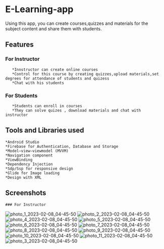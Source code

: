 # E-Learning-app
   Using this app, you can create courses,quizzes and materials for the subject content and share them with students.

## Features
   ### For Instructor
       *Innstructor can create online courses  
       *Control for this course by creating quizzes,upload materials,set degrees for attendance of students and quizess
       *Chat with his students
       
   ### For Students
       *Students can enroll in courses  
       *They can solve quizes , download materials and chat with instructor   
       
       
 ## Tools and Libraries used
    *Android Studio
    *Firebase for Authentication, Database and Storage
    *Model–view–viewmodel (MVVM)
    *Navigation component
    *ViewBinding 
    *Dependency Injection 
    *Sdp/Ssp for responsive design
    *Glide for Image loading
    *Design with XML
    
 ## Screenshots   
    ### For Instructor
 ![photo_1_2023-02-08_04-45-50](https://user-images.githubusercontent.com/80759221/217418129-8b01a71c-14e8-4c54-b358-633ef68edcce.jpg) ![photo_2_2023-02-08_04-45-50](https://user-images.githubusercontent.com/80759221/217418133-b2d350c7-7a89-4d3a-9580-e8ceadc0e0fb.jpg)  ![photo_4_2023-02-08_04-45-50](https://user-images.githubusercontent.com/80759221/217418137-c65523df-7293-4223-8825-d9724a283eda.jpg) ![photo_5_2023-02-08_04-45-50](https://user-images.githubusercontent.com/80759221/217418138-de0d71ba-7d8b-400b-b088-7f85f7e457ef.jpg) ![photo_6_2023-02-08_04-45-50](https://user-images.githubusercontent.com/80759221/217418139-c9f8d347-8e38-4a64-a9d8-0effb16685a7.jpg) ![photo_7_2023-02-08_04-45-50](https://user-images.githubusercontent.com/80759221/217418143-d1c7203c-a893-40ca-ac8b-0c60d6377b1a.jpg) ![photo_8_2023-02-08_04-45-50](https://user-images.githubusercontent.com/80759221/217418146-885fc65c-adee-4ab0-bdad-d7e49d6b279c.jpg) ![photo_9_2023-02-08_04-45-50](https://user-images.githubusercontent.com/80759221/217418148-d1a641e9-867b-40ed-884c-81ed7af6c60d.jpg) ![photo_10_2023-02-08_04-45-50](https://user-images.githubusercontent.com/80759221/217418152-dfa69f95-32a1-4831-94df-cf5d37172557.jpg) ![photo_11_2023-02-08_04-45-50](https://user-images.githubusercontent.com/80759221/217418153-2b6b7895-0e6a-41ed-ba3f-dc1a086f7aad.jpg) ![photo_3_2023-02-08_04-45-50](https://user-images.githubusercontent.com/80759221/217418134-a5ca0be8-9832-4c32-9fd4-3dc034a6f427.jpg)

    
        
 
 
 
  
 

 
  
 


   

